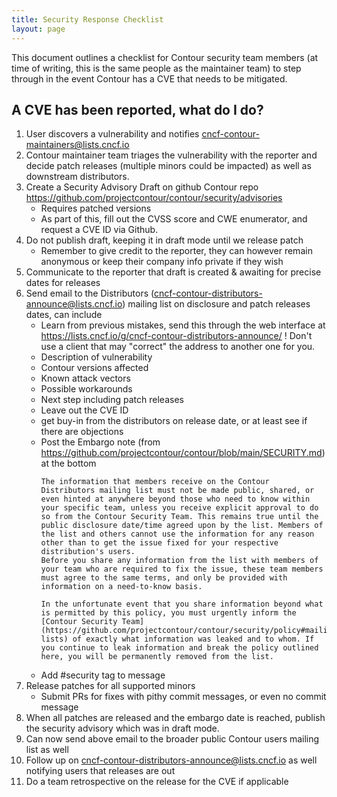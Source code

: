 ```yaml
---
title: Security Response Checklist
layout: page
---
```


This document outlines a checklist for Contour security team members (at time of writing, this is the same people as the maintainer team) to step through in the event Contour has a CVE that needs to be mitigated.

## A CVE has been reported, what do I do?

1. User discovers a vulnerability and notifies cncf-contour-maintainers@lists.cncf.io
1. Contour maintainer team triages the vulnerability with the reporter and decide patch releases (multiple minors could be impacted) as well as downstream distributors.
1. Create a Security Advisory Draft on github Contour repo https://github.com/projectcontour/contour/security/advisories
    - Requires patched versions 
    - As part of this, fill out the CVSS score and CWE enumerator, and request a CVE ID via Github.
1. Do not publish draft, keeping it in draft mode until we release patch
    - Remember to give credit to the reporter, they can however remain anonymous or keep their company info private if they wish
1. Communicate to the reporter that draft is created & awaiting for precise dates for releases
1. Send email to the Distributors (cncf-contour-distributors-announce@lists.cncf.io) mailing list on disclosure and patch releases dates, can include
    - Learn from previous mistakes, send this through the web interface at https://lists.cncf.io/g/cncf-contour-distributors-announce/ !
      Don't use a client that may "correct" the address to another one for you.
    - Description of vulnerability
    - Contour versions affected
    - Known attack vectors
    - Possible workarounds
    - Next step including patch releases
    - Leave out the CVE ID
    - get buy-in from the distributors on release date, or at least see if there are objections
    - Post the Embargo note (from https://github.com/projectcontour/contour/blob/main/SECURITY.md)  at the bottom
      ```
      The information that members receive on the Contour Distributors mailing list must not be made public, shared, or even hinted at anywhere beyond those who need to know within your specific team, unless you receive explicit approval to do so from the Contour Security Team. This remains true until the public disclosure date/time agreed upon by the list. Members of the list and others cannot use the information for any reason other than to get the issue fixed for your respective distribution's users.
      Before you share any information from the list with members of your team who are required to fix the issue, these team members must agree to the same terms, and only be provided with information on a need-to-know basis.

      In the unfortunate event that you share information beyond what is permitted by this policy, you must urgently inform the [Contour Security Team](https://github.com/projectcontour/contour/security/policy#mailing-lists) of exactly what information was leaked and to whom. If you continue to leak information and break the policy outlined here, you will be permanently removed from the list.
      ```
    - Add #security tag to message
1. Release patches for all supported minors
    - Submit PRs for fixes with pithy commit messages, or even no commit message
1. When all patches are released and the embargo date is reached, publish the security advisory which was in draft mode.
1. Can now send above email to the broader public Contour users mailing list as well
1. Follow up on cncf-contour-distributors-announce@lists.cncf.io as well notifying users that releases are out
1. Do a team retrospective on the release for the CVE if applicable

